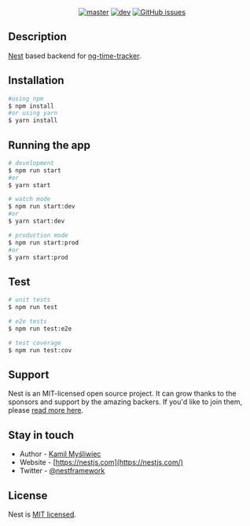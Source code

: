 
  

  <p align="center">
<a href="https://travis-ci.org/nestjs/nest"><img src="https://img.shields.io/travis/coder-diogo/nest-time-tracker/master.svg?label=Master" alt="master" /></a>
<a href="https://travis-ci.org/nestjs/nest"><img src="https://img.shields.io/travis/coder-diogo/nest-time-tracker/dev.svg?label=Dev" alt="dev" /></a>
<a href="https://github.com/coder-diogo/nest-time-tracker/issues"><img alt="GitHub issues" src="https://img.shields.io/github/issues/coder-diogo/nest-time-tracker"></a>
</p>

## Description

[Nest](https://github.com/nestjs/nest) based backend for [ng-time-tracker]().

## Installation

```bash
#using npm
$ npm install
#or using yarn
$ yarn install
```

## Running the app

```bash
# development
$ npm run start
#or
$ yarn start

# watch mode
$ npm run start:dev
#or
$ yarn start:dev

# production mode
$ npm run start:prod
#or
$ yarn start:prod
```

## Test

```bash
# unit tests
$ npm run test

# e2e tests
$ npm run test:e2e

# test coverage
$ npm run test:cov
```

## Support

Nest is an MIT-licensed open source project. It can grow thanks to the sponsors and support by the amazing backers. If you'd like to join them, please [read more here](https://docs.nestjs.com/support).

## Stay in touch

- Author - [Kamil Myśliwiec](https://kamilmysliwiec.com)
- Website - [https://nestjs.com](https://nestjs.com/)
- Twitter - [@nestframework](https://twitter.com/nestframework)

## License

  Nest is [MIT licensed](LICENSE).

